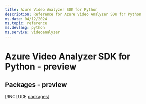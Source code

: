 ```yaml
---
title: Azure Video Analyzer SDK for Python
description: Reference for Azure Video Analyzer SDK for Python
ms.date: 04/12/2024
ms.topic: reference
ms.devlang: python
ms.service: videoanalyzer
---
```

# Azure Video Analyzer SDK for Python - preview
## Packages - preview
[!INCLUDE [packages](video-analyzer-index.md)]